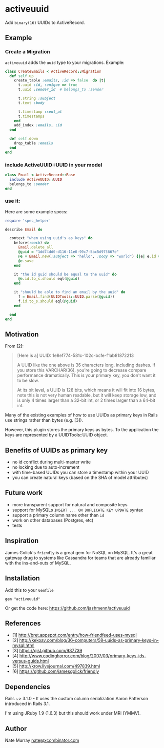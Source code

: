 # activeuuid

Add `binary(16)` UUIDs to ActiveRecord. 

## Example

### Create a Migration

`activeuuid` adds the `uuid` type to your migrations. Example:

```ruby
class CreateEmails < ActiveRecord::Migration
  def self.up
    create_table :emails, :id => false  do |t|
      t.uuid :id, :unique => true
      t.uuid :sender_id  # belongs_to :sender

      t.string :subject
      t.text :body

      t.timestamp :sent_at
      t.timestamps
    end
    add_index :emails, :id
  end

  def self.down
    drop_table :emails
  end
end
```

### include ActiveUUID::UUID in your model

```ruby
class Email < ActiveRecord::Base
  include ActiveUUID::UUID
  belongs_to :sender
end
```

### use it:
Here are some example specs:

```ruby
require 'spec_helper'

describe Email do

  context "when using uuid's as keys" do
    before(:each) do
      Email.delete_all
      @guid = "1dd74dd0-d116-11e0-99c7-5ac5d975667e"
      @e = Email.new(:subject => "hello", :body => "world") {|e| e.id = UUIDTools::UUID.parse(@guid) }
      @e.save
    end

    it "the id guid should be equal to the uuid" do
      @e.id.to_s.should eql(@guid)
    end

    it "should be able to find an email by the uuid" do
      f = Email.find(UUIDTools::UUID.parse(@guid))
      f.id.to_s.should eql(@guid)
    end

  end
end
```

## Motivation

From [2]:

> [Here is a] UUID:  1e8ef774-581c-102c-bcfe-f1ab81872213
> 
> A UUID like the one above is 36 characters long, including dashes.  If you store this VARCHAR(36), you're going to decrease compare performance dramatically.  This is your primary key, you don't want it to be slow.
> 
> At its bit level, a UUID is 128 bits, which means it will fit into
> 16 bytes, note this is not very human readable, but it will keep
> storage low, and is only 4 times larger than a 32-bit int, or 2
> times larger than a 64-bit int.

Many of the existing examples of how to use UUIDs as primary keys
in Rails use strings rather than bytes (e.g. [3]).

However, this plugin stores the primary keys as bytes. To the
application the keys are represented by a UUIDTools::UUID object.

## Benefits of UUIDs as primary key

* no id conflict during multi-master write
* no locking due to auto-increment
* with time-based UUIDs you can store a timestamp within your UUID
* you can create natural keys (based on the SHA of model attributes)

## Future work
* more transparent support for natural and composite keys
* support for MySQLs `INSERT ... ON DUPLICATE KEY UPDATE` syntax
* support a primary column name other than `id`
* work on other databases (Postgres, etc)
* tests

## Inspiration 
James Golick's `friendly` is a great gem for NoSQL on MySQL. It's
a great gateway drug to systems like Cassandra for teams that are
already familiar with the ins-and-outs of MySQL.

## Installation

Add this to your `Gemfile`

    gem "activeuuid"

Or get the code here: https://github.com/jashmenn/activeuuid

## References
* [1] http://bret.appspot.com/entry/how-friendfeed-uses-mysql
* [2] http://kekoav.com/blog/36-computers/58-uuids-as-primary-keys-in-mysql.html 
* [3] https://gist.github.com/937739
* [4] http://www.codinghorror.com/blog/2007/03/primary-keys-ids-versus-guids.html
* [5] http://krow.livejournal.com/497839.html
* [6] https://github.com/jamesgolick/friendly

## Dependencies
Rails ~> 3.1.0 - It uses the custom column serialization Aaron
Patterson introduced in Rails 3.1.

I'm using JRuby 1.9 (1.6.3) but this should work under MRI (YMMV).

## Author

Nate Murray <nate@xcombinator.com>

